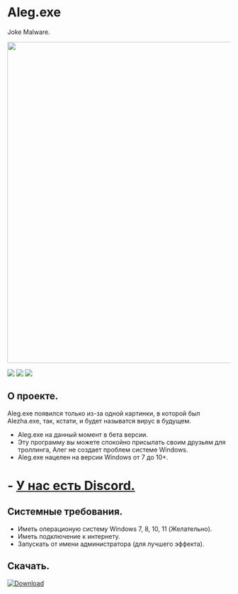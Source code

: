 [download-link]: https://github.com/shpitzchak/Aleg.exe/raw/main/Aleg.exe%200.1.3%20beta%20hot-fix/aleg.exe
[download-img]: https://cdn.discordapp.com/attachments/755685263774318615/1030027100608004106/unknown.png
# Aleg.exe
Joke Malware.

<p align="center">
      <img src="https://media.discordapp.net/attachments/924958091328520242/1005045459708035132/1.png" width="726">
</p>


<p align=" ">
   <img src="https://img.shields.io/badge/Current%20Version%3A-0.1.3%20hot--fix%20beta-critical?logo=Pinboard&style=for-the-badge">
   <img src="https://img.shields.io/badge/%E3%85%A4-Python-blue?logo=Python&style=for-the-badge">
   <img src="https://img.shields.io/badge/%E3%85%A4-Windows%207%2B-%232d51ff?logo=WIndows&style=for-the-badge">
</p>

## О проекте.

Aleg.exe появился только из-за одной картинки, в которой был Alezha.exe, так, кстати, и будет называтся вирус в будущем.
- Aleg.exe на данный момент в бета версии.
- Эту программу вы можете спокойно присылать своим друзьям для троллинга, Алег не создает проблем системе Windows.
- Aleg.exe нацелен на версии Windows от 7 до 10+.


# - [У нас есть Discord.](https://discord.gg/BgWteT2gFQ)


## Системные требования.

- Иметь операционую систему Windows 7, 8, 10, 11 (Желательно).
- Иметь подключение к интернету.
- Запускать от имени администратора (для лучшего эффекта).

## Скачать.
[![Download][download-img]][download-link]
